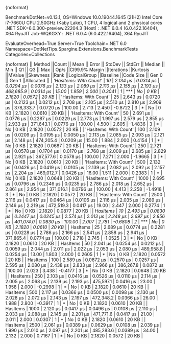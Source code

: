 {noformat}

BenchmarkDotNet=v0.13.1, OS=Windows 10.0.19044.1645 (21H2)
Intel Core i7-7660U CPU 2.50GHz (Kaby Lake), 1 CPU, 4 logical and 2 physical cores
.NET SDK=6.0.300-preview.22204.3
  [Host]     : .NET 6.0.4 (6.0.422.16404), X64 RyuJIT
  Job-WQKGXY : .NET 6.0.4 (6.0.422.16404), X64 RyuJIT

EvaluateOverhead=True  Server=True  Toolchain=.NET 6.0  
Namespace=DotNetTips.Spargine.Extensions.BenchmarkTests  Categories=Collections  

{noformat}
||                Method ||Count ||    Mean ||    Error ||   StdDev ||   StdErr ||  Median ||     Min ||      Q1 ||      Q3 ||     Max ||     Op/s ||CI99.9% Margin ||Iterations ||Kurtosis ||MValue ||Skewness ||Rank ||LogicalGroup ||Baseline ||Code Size || Gen 0 || Gen 1 ||Allocated ||
| *'HasItems: With Count'* |    *10* | *2.134 μs* | *0.0314 μs* | *0.0294 μs* | *0.0076 μs* | *2.133 μs* | *2.089 μs* | *2.110 μs* | *2.155 μs* | *2.193 μs* | *468,685.9* |      *0.0314 μs* |      *15.00* |    *1.959* |  *2.000* |   *0.3041* |    *1* |            *** |       *No* |      *0 KB* | *2.1820* | *0.0572* |     *20 KB* |
| 'HasItems: With Count' |    25 | 2.643 μs | 0.0720 μs | 0.2123 μs | 0.0212 μs | 2.708 μs | 2.105 μs | 2.510 μs | 2.810 μs | 2.909 μs | 378,333.7 |      0.0720 μs |     100.00 |    2.713 |  2.450 |  -0.8722 |    3 |            * |       No |      0 KB | 2.1820 | 0.0610 |     20 KB |
| 'HasItems: With Count' |    50 | 2.691 μs | 0.0776 μs | 0.2287 μs | 0.0229 μs | 2.773 μs | 1.997 μs | 2.579 μs | 2.855 μs | 2.933 μs | 371,643.1 |      0.0776 μs |     100.00 |    4.500 |  2.605 |  -1.4836 |    3 |            * |       No |      0 KB | 2.1820 | 0.0572 |     20 KB |
| 'HasItems: With Count' |   100 | 2.109 μs | 0.0209 μs | 0.0195 μs | 0.0050 μs | 2.113 μs | 2.085 μs | 2.093 μs | 2.121 μs | 2.148 μs | 474,205.4 |      0.0209 μs |      15.00 |    1.884 |  2.000 |   0.4154 |    1 |            * |       No |      0 KB | 2.1820 | 0.0687 |     20 KB |
| 'HasItems: With Count' |   250 | 2.721 μs | 0.0578 μs | 0.1704 μs | 0.0170 μs | 2.768 μs | 2.009 μs | 2.685 μs | 2.829 μs | 2.921 μs | 367,577.6 |      0.0578 μs |     100.00 |    7.271 |  2.000 |  -1.9665 |    3 |            * |       No |      0 KB | 2.1820 | 0.0610 |     20 KB |
| 'HasItems: With Count' |   500 | 2.132 μs | 0.0426 μs | 0.0419 μs | 0.0105 μs | 2.139 μs | 2.082 μs | 2.092 μs | 2.157 μs | 2.204 μs | 469,012.7 |      0.0426 μs |      16.00 |    1.511 |  2.000 |   0.2383 |    1 |            * |       No |      0 KB | 2.1820 | 0.0648 |     20 KB |
| 'HasItems: With Count' |  1000 | 2.695 μs | 0.0796 μs | 0.2346 μs | 0.0235 μs | 2.786 μs | 2.018 μs | 2.652 μs | 2.861 μs | 2.954 μs | 371,016.1 |      0.0796 μs |     100.00 |    4.413 |  2.258 |  -1.4918 |    3 |            * |       No |      0 KB | 2.1820 | 0.0572 |     20 KB |
| 'HasItems: With Count' |  2500 | 2.116 μs | 0.0417 μs | 0.0464 μs | 0.0106 μs | 2.116 μs | 2.035 μs | 2.089 μs | 2.146 μs | 2.219 μs | 472,519.3 |      0.0417 μs |      19.00 |    2.447 |  2.000 |   0.2774 |    1 |            * |       No |      0 KB | 2.1820 | 0.0877 |     20 KB |
|               *HasItems* |    *10* | *2.493 μs* | *0.0830 μs* | *0.2447 μs* | *0.0245 μs* | *2.574 μs* | *2.013 μs* | *2.248 μs* | *2.697 μs* | *2.856 μs* | *401,074.0* |      *0.0830 μs* |     *100.00* |    *2.007* |  *2.781* |  *-0.6808* |    *2* |            *** |       *No* |      *0 KB* | *2.1820* | *0.0610* |     *20 KB* |
|               HasItems |    25 | 2.689 μs | 0.0774 μs | 0.2281 μs | 0.0228 μs | 2.786 μs | 2.166 μs | 2.541 μs | 2.858 μs | 2.941 μs | 371,865.4 |      0.0774 μs |     100.00 |    2.718 |  2.745 |  -1.0525 |    3 |            * |       No |      0 KB | 2.1820 | 0.0610 |     20 KB |
|               HasItems |    50 | 2.041 μs | 0.0254 μs | 0.0212 μs | 0.0059 μs | 2.044 μs | 2.011 μs | 2.022 μs | 2.053 μs | 2.080 μs | 489,958.8 |      0.0254 μs |      13.00 |    1.803 |  2.000 |   0.2605 |    1 |            * |       No |      0 KB | 2.1820 | 0.0572 |     20 KB |
|               HasItems |   100 | 2.589 μs | 0.0872 μs | 0.2570 μs | 0.0257 μs | 2.595 μs | 2.080 μs | 2.438 μs | 2.833 μs | 2.966 μs | 386,267.8 |      0.0872 μs |     100.00 |    2.023 |  3.438 |  -0.4177 |    3 |            * |       No |      0 KB | 2.1820 | 0.0648 |     20 KB |
|               HasItems |   250 | 2.103 μs | 0.0416 μs | 0.0526 μs | 0.0110 μs | 2.114 μs | 2.005 μs | 2.068 μs | 2.139 μs | 2.193 μs | 475,597.1 |      0.0416 μs |      23.00 |    1.958 |  2.000 |  -0.2998 |    1 |            * |       No |      0 KB | 2.1820 | 0.0610 |     20 KB |
|               HasItems |   500 | 2.117 μs | 0.0366 μs | 0.0500 μs | 0.0098 μs | 2.130 μs | 2.028 μs | 2.072 μs | 2.143 μs | 2.197 μs | 472,348.2 |      0.0366 μs |      26.00 |    1.988 |  2.800 |  -0.3917 |    1 |            * |       No |      0 KB | 2.1820 | 0.0610 |     20 KB |
|               HasItems |  1000 | 2.120 μs | 0.0417 μs | 0.0496 μs | 0.0108 μs | 2.110 μs | 2.033 μs | 2.088 μs | 2.145 μs | 2.201 μs | 471,771.6 |      0.0417 μs |      21.00 |    2.011 |  2.000 |   0.0307 |    1 |            * |       No |      0 KB | 2.1820 | 0.0610 |     20 KB |
|               HasItems |  2500 | 2.061 μs | 0.0389 μs | 0.0629 μs | 0.0108 μs | 2.039 μs | 1.990 μs | 2.010 μs | 2.097 μs | 2.201 μs | 485,283.6 |      0.0389 μs |      34.00 |    2.132 |  2.000 |   0.7167 |    1 |            * |       No |      0 KB | 2.1820 | 0.0572 |     20 KB |
